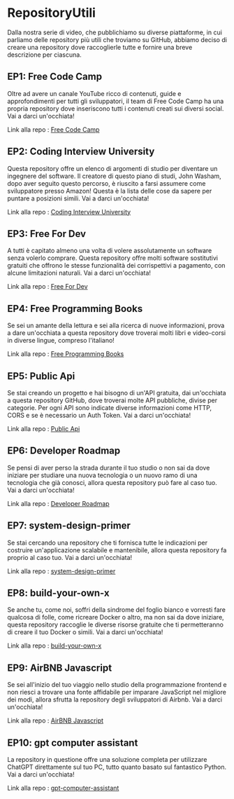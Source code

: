 # RepositoryUtili
Dalla nostra serie di video, che pubblichiamo su diverse piattaforme, in cui parliamo delle repository più utili che troviamo su GitHub, abbiamo deciso di creare una repository dove raccoglierle tutte e fornire una breve descrizione per ciascuna.

## EP1: Free Code Camp
Oltre ad avere un canale YouTube ricco di contenuti, guide e approfondimenti per tutti gli sviluppatori, il team di Free Code Camp ha una propria repository dove inseriscono tutti i contenuti creati sui diversi social. Vai a darci un'occhiata!

Link alla repo : [Free Code Camp](https://github.com/freeCodeCamp/freeCodeCamp) 

## EP2: Coding Interview University
Questa repository offre un elenco di argomenti di studio per diventare un ingegnere del software. Il creatore di questo piano di studi, John Washam, dopo aver seguito questo percorso, è riuscito a farsi assumere come sviluppatore presso Amazon! Questa è la lista delle cose da sapere per puntare a posizioni simili. Vai a darci un'occhiata!

Link alla repo : [Coding Interview University](https://github.com/jwasham/coding-interview-university)

## EP3: Free For Dev
A tutti è capitato almeno una volta di volere assolutamente un software senza volerlo comprare. Questa repository offre molti software sostitutivi gratuiti che offrono le stesse funzionalità dei corrispettivi a pagamento, con alcune limitazioni naturali. Vai a darci un'occhiata!

Link alla repo : [Free For Dev](https://github.com/ripienaar/free-for-dev)

## EP4: Free Programming Books
Se sei un amante della lettura e sei alla ricerca di nuove informazioni, prova a dare un'occhiata a questa repository dove troverai molti libri e video-corsi in diverse lingue, compreso l'italiano!

Link alla repo : [Free Programming Books](https://github.com/EbookFoundation/free-programming-books)

## EP5: Public Api
Se stai creando un progetto e hai bisogno di un'API gratuita, dai un'occhiata a questa repository GitHub, dove troverai molte API pubbliche, divise per categorie. Per ogni API sono indicate diverse informazioni come HTTP, CORS e se è necessario un Auth Token. Vai a darci un'occhiata! 

Link alla repo : [Public Api](https://github.com/public-apis/public-apis)

## EP6: Developer Roadmap
Se pensi di aver perso la strada durante il tuo studio o non sai da dove iniziare per studiare una nuova tecnologia o un nuovo ramo di una tecnologia che già conosci, allora questa repository può fare al caso tuo. Vai a darci un'occhiata!

Link alla repo : [Developer Roadmap](https://github.com/kamranahmedse/developer-roadmap)

## EP7: system-design-primer
Se stai cercando una repository che ti fornisca tutte le indicazioni per costruire un'applicazione scalabile e mantenibile, allora questa repository fa proprio al caso tuo. Vai a darci un'occhiata! 

Link alla repo : [system-design-primer](https://github.com/donnemartin/system-design-primer)

## EP8: build-your-own-x
Se anche tu, come noi, soffri della sindrome del foglio bianco e vorresti fare qualcosa di folle, come ricreare Docker o altro, ma non sai da dove iniziare, questa repository raccoglie le diverse risorse gratuite che ti permetteranno di creare il tuo Docker o simili. Vai a darci un'occhiata!

Link alla repo : [build-your-own-x](https://github.com/codecrafters-io/build-your-own-x)

## EP9: AirBNB Javascript
Se sei all'inizio del tuo viaggio nello studio della programmazione frontend e non riesci a trovare una fonte affidabile per imparare JavaScript nel migliore dei modi, allora sfrutta la repository degli sviluppatori di Airbnb. Vai a darci un'occhiata! 

Link alla repo : [AirBNB Javascript](https://github.com/airbnb/javascript)

## EP10: gpt computer assistant
La repository in questione offre una soluzione completa per utilizzare ChatGPT direttamente sul tuo PC, tutto quanto basato sul fantastico Python. Vai a darci un'occhiata! 

Link alla repo : [gpt-computer-assistant](https://github.com/onuratakan/gpt-computer-assistant)

